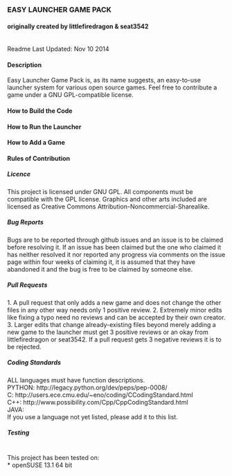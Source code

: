 <p>
<h3>EASY LAUNCHER GAME PACK</h3>
<h4>originally created by littlefiredragon & seat3542</h4> <br />
Readme Last Updated: Nov 10 2014 
</p>
<p>
<h4>Description</h4>
Easy Launcher Game Pack is, as its name suggests, an easy-to-use launcher
system for various open source games. Feel free to contribute a game under
a GNU GPL-compatible license. 
</p>
<p>
<h4>How to Build the Code</h4>
</p>
<p>
<h4>How to Run the Launcher</h4>
</p>
<p>
<h4>How to Add a Game</h4>
</p>
<p>
<h4>Rules of Contribution</h4>
<h5>Licence</h5>
 This project is licensed under GNU GPL. All components must be compatible
 with the GPL license. Graphics and other arts included are licensed as
 Creative Commons Attribution-Noncommercial-Sharealike.
</p>
<p>
<h5>Bug Reports</h5>
 Bugs are to be reported through github issues and an issue is to be 
 claimed before resolving it. If an issue has been claimed but the one who
 claimed it has neither resolved it nor reported any progress via comments
 on the issue page within four weeks of claiming it, it is assumed that
 they have abandoned it and the bug is free to be claimed by someone else.
</p>
<p>
<h5>Pull Requests</h5>
1. A pull request that only adds a new game and does not change the 
   other files in any other way needs only 1 positive review.
2. Extremely minor edits like fixing a typo need no reviews and can be
   accepted by their own creator.
3. Larger edits that change already-existing files beyond merely adding
   a new game to the launcher must get 3 positive reviews or an okay from
   littlefiredragon or seat3542. If a pull request gets 3 negative reviews
   it is to be rejected.
</p>
<p>
<h5>Coding Standards</h5>
 ALL languages must have function descriptions. <br />
   PYTHON: http://legacy.python.org/dev/peps/pep-0008/  <br />
   C:      http://users.ece.cmu.edu/~eno/coding/CCodingStandard.html <br />
   C++:    http://www.possibility.com/Cpp/CppCodingStandard.html  <br />
   JAVA:  <br />
 If you use a language not yet listed, please add it to this list.
</p>
<p>
<h5>Testing</h5>
 <standards go here> <br />
 This project has been tested on:  <br />
  * openSUSE 13.1 64 bit 
</p>
